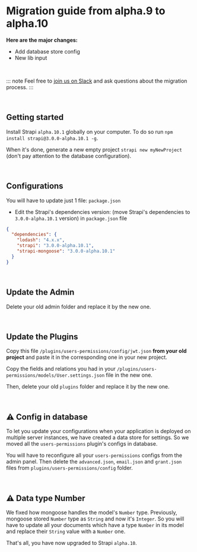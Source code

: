 # Migration guide from alpha.9 to alpha.10

**Here are the major changes:**

- Add database store config
- New lib input

<br>

::: note
Feel free to [join us on Slack](http://slack.strapi.io) and ask questions about the migration process.
:::

<br>

## Getting started

Install Strapi `alpha.10.1` globally on your computer. To do so run `npm install strapi@3.0.0-alpha.10.1 -g`.

When it's done, generate a new empty project `strapi new myNewProject` (don't pay attention to the database configuration).

<br>

## Configurations

You will have to update just 1 file: `package.json`

- Edit the Strapi's dependencies version: (move Strapi's dependencies to `3.0.0-alpha.10.1` version) in `package.json` file

```json
{
  "dependencies": {
    "lodash": "4.x.x",
    "strapi": "3.0.0-alpha.10.1",
    "strapi-mongoose": "3.0.0-alpha.10.1"
  }
}
```

<br>

## Update the Admin

Delete your old admin folder and replace it by the new one.

<br>

## Update the Plugins

Copy this file `/plugins/users-permissions/config/jwt.json` **from your old project** and paste it in the corresponding one in your new project.

Copy the fields and relations you had in your `/plugins/users-permissions/models/User.settings.json` file in the new one.

Then, delete your old `plugins` folder and replace it by the new one.

<br>

## ⚠️  Config in database

To let you update your configurations when your application is deployed on multiple server instances, we have created a data store for settings. So we moved all the `users-permissions` plugin's configs in database.

You will have to reconfigure all your `users-permissions` configs from the admin panel. Then delete the `advanced.json`, `email.json` and `grant.json` files from `plugins/users-permissions/config` folder.

<br>

## ⚠️  Data type Number

We fixed how mongoose handles the model's `Number` type. Previously, mongoose stored `Number` type as `String` and now it's `Integer`. So you will have to update all your documents which have a type `Number` in its model and replace their `String` value with a `Number` one.


That's all, you have now upgraded to Strapi `alpha.10`.
